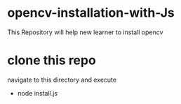 # opencv-installation-with-Js
This Repository will help new learner to install opencv

# clone this repo

navigate to this directory and execute

* node install.js
